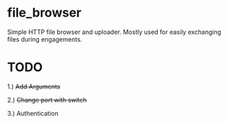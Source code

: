 # file_browser
Simple HTTP file browser and uploader. Mostly used for easily exchanging files during engagements. 


# TODO
1.) <s>Add Arguments</s>

2.) <s>Change port with switch</s>

3.) Authentication
